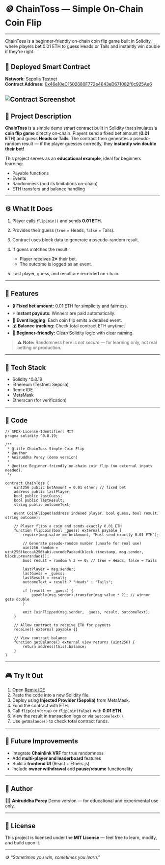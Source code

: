 # 🪙 ChainToss — Simple On-Chain Coin Flip

---
ChainToss is a beginner-friendly on-chain coin flip game built in Solidity, where players bet 0.01 ETH to guess Heads or Tails and instantly win double if they’re right.

## 🚀 Deployed Smart Contract

**Network:** Sepolia Testnet  
**Contract Address:** [0x46e10eC1502680F772e4643eD671082f0c925Ae6](https://celo-sepolia.blockscout.com/address/0x46e10eC1502680F772e4643eD671082f0c925Ae6)  

![Contract Screenshot](https://github.com/user-attachments/assets/4cde8d52-ad50-431f-a499-5dbb2f5928b0)
---

## 📖 Project Description

**ChainToss** is a simple demo smart contract built in Solidity that simulates a **coin flip game** directly on-chain.
Players send a fixed bet amount (**0.01 ETH**) and guess **Heads or Tails**.
The contract then generates a pseudo-random result — if the player guesses correctly, they **instantly win double their bet!**

This project serves as an **educational example**, ideal for beginners learning:

* Payable functions
* Events
* Randomness (and its limitations on-chain)
* ETH transfers and balance handling

---

## ⚙️ What It Does

1. Player calls `flipCoin()` and sends **0.01 ETH**.
2. Provides their guess (`true` = Heads, `false` = Tails).
3. Contract uses block data to generate a pseudo-random result.
4. If guess matches the result:

   * Player receives **2×** their bet.
   * The outcome is logged as an event.
5. Last player, guess, and result are recorded on-chain.

---

## 🌟 Features

* 🔒 **Fixed bet amount:** 0.01 ETH for simplicity and fairness.
* ⚡ **Instant payouts:** Winners are paid automatically.
* 📜 **Event logging:** Each coin flip emits a detailed event.
* 💰 **Balance tracking:** Check total contract ETH anytime.
* 🧩 **Beginner-friendly:** Clean Solidity logic with clear naming.

> ⚠️ **Note:** Randomness here is *not secure* — for learning only, not real betting or production.

---

## 🧰 Tech Stack

* Solidity ^0.8.19
* Ethereum (Testnet: Sepolia)
* Remix IDE
* MetaMask
* Etherscan (for verification)

---


## 🧠 Code

```solidity
// SPDX-License-Identifier: MIT
pragma solidity ^0.8.19;

/**
 * @title ChainToss Simple Coin Flip
 * @author
 * Aniruddha Porey (demo version)
 *
 * @notice Beginner-friendly on-chain coin flip (no external inputs needed).
 */

contract ChainToss {
    uint256 public betAmount = 0.01 ether; // fixed bet
    address public lastPlayer;
    bool public lastGuess;
    bool public lastResult;
    string public outcomeText;

    event CoinFlipped(address indexed player, bool guess, bool result, string outcome);

    // Player flips a coin and sends exactly 0.01 ETH
    function flipCoin(bool _guess) external payable {
        require(msg.value == betAmount, "Must send exactly 0.01 ETH");

        // Generate pseudo-random number (unsafe for real use)
        uint256 random = uint256(keccak256(abi.encodePacked(block.timestamp, msg.sender, block.prevrandao)));
        bool result = random % 2 == 0; // true = Heads, false = Tails

        lastPlayer = msg.sender;
        lastGuess = _guess;
        lastResult = result;
        outcomeText = result ? "Heads" : "Tails";

        if (result == _guess) {
            payable(msg.sender).transfer(msg.value * 2); // winner gets double
        }

        emit CoinFlipped(msg.sender, _guess, result, outcomeText);
    }

    // Allow contract to receive ETH for payouts
    receive() external payable {}

    // View contract balance
    function getBalance() external view returns (uint256) {
        return address(this).balance;
    }
}
```

---

## 🎮 Try It Out

1. Open [Remix IDE](https://remix.ethereum.org/)
2. Paste the code into a new Solidity file.
3. Deploy using **Injected Provider (Sepolia)** from MetaMask.
4. Fund the contract with ETH.
5. Call `flipCoin(true)` or `flipCoin(false)` with **0.01 ETH**.
6. View the result in transaction logs or via `outcomeText()`.
7. Use `getBalance()` to check total contract funds.

---

## 🔮 Future Improvements

* Integrate **Chainlink VRF** for true randomness
* Add **multi-player and leaderboard** features
* Build a **frontend UI** (React + Ethers.js)
* Include **owner withdrawal** and **pause/resume** functionality

---

## 🧩 Author

👨‍💻 **Aniruddha Porey**
Demo version — for educational and experimental use only.

---

## 🧾 License

This project is licensed under the **MIT License** — feel free to learn, modify, and build upon it.

---

🪙 *“Sometimes you win, sometimes you learn.”*
